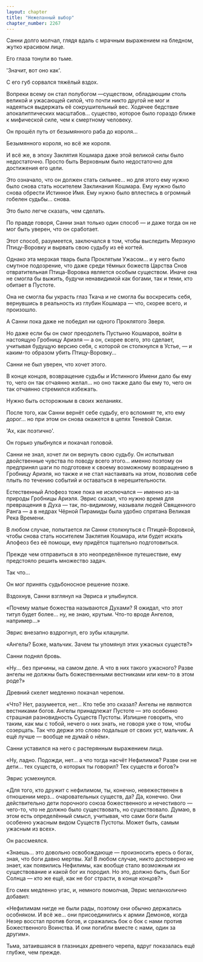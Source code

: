```yaml
---
layout: chapter
title: "Нежеланный выбор"
chapter_number: 2267
---
```




Санни долго молчал, глядя вдаль с мрачным выражением на бледном, жутко красивом лице.

Его глаза тонули во тьме.

'Значит, вот оно как'.

С его губ сорвался тяжёлый вздох.

Вопреки всему он стал полубогом —существом, обладающим столь великой и ужасающей силой, что почти никто другой не мог и надеяться выдержать её сокрушительный вес. Ходячее бедствие апокалиптических масштабов... существо, которое было гораздо ближе к мифической силе, чем к смертному человеку.

Он прошёл путь от безымянного раба до короля...

Безымянного короля, но всё же короля.

И всё же, в эпоху Заклятия Кошмара даже этой великой силы было недостаточно. Просто быть Верховным было недостаточно для достижения его цели.

Это означало, что он должен стать сильнее... но для этого ему нужно было снова стать носителем Заклинания Кошмара. Ему нужно было снова обрести Истинное Имя. Ему нужно было вплестись в огромный гобелен судьбы... снова.

Это было легче сказать, чем сделать.

По правде говоря, Санни знал только один способ — и даже тогда он не мог быть уверен, что он сработает.

Этот способ, разумеется, заключался в том, чтобы выследить Мерзкую Птицу-Воровку и вырвать свою судьбу из её когтей.

Однако эта мерзкая тварь была Проклятым Ужасом... и у него было смутное подозрение, что даже среди тёмных божеств Царства Снов отвратительная Птица-Воровка является особым существом. Иначе она не смогла бы выжить, будучи ненавидимой как богами, так и теми, кто обитает в Пустоте.

Она не смогла бы украсть глаз Ткача и не смогла бы воскресить себя, вернувшись в реальность из глубин Кошмара — что, скорее всего, и произошло.

А Санни пока даже не победил ни одного Проклятого Зверя.

Но даже если бы он смог преодолеть Пустыню Кошмаров, войти в настоящую Гробницу Ариэля — а он, скорее всего, это сделает, учитывая будущую версию себя, с которой он столкнулся в Устье, — и каким-то образом убить Птицу-Воровку...

Санни не был уверен, что хочет этого.

В конце концов, возвращение судьбы и Истинного Имени дало бы ему то, чего он так отчаянно желал... но оно также дало бы ему то, чего он так отчаянно стремился избежать.

Нужно быть осторожным в своих желаниях.

После того, как Санни вернёт себе судьбу, его вспомнят те, кто ему дорог... но при этом он снова окажется в цепях Теневой Связи.

'Ах, как поэтично'.

Он горько улыбнулся и покачал головой.

Санни не знал, хочет ли он вернуть свою судьбу. Он испытывал двойственные чувства по поводу всего этого... именно поэтому он предпринял шаги по подготовке к своему возможному возвращению в Гробницу Ариэля, но также и не стал настаивать на этом, позволив себе плыть по течению событий и оставаться в нерешительности.

Естественный Апофеоз тоже пока не исключался — именно из-за природы Гробницы Ариэля. Эврис сказал, что нужно время для превращения в Духа — так, по-видимому, называли людей Священного Ранга — а в недрах Чёрной Пирамиды была удобно спрятана Великая Река Времени.

В любом случае, попытается ли Санни столкнуться с Птицей-Воровкой, чтобы снова стать носителем Заклятия Кошмара, или будет искать Апофеоз без её помощи, ему придётся тщательно подготовиться.

Прежде чем отправиться в это неопределённое путешествие, ему предстояло решить множество задач.

Так что...

Он мог принять судьбоносное решение позже.

Вздохнув, Санни взглянул на Эвриса и улыбнулся.

«Почему малые божества называются Духами? Я ожидал, что этот титул будет более... ну, не знаю, крутым. Что-то вроде Ангелов, например...»

Эврис внезапно вздрогнул, его зубы клацнули.

«Ангелы? Боже, мальчик. Зачем ты упомянул этих ужасных существ?»

Санни поднял бровь.

«Ну... без причины, на самом деле. А что в них такого ужасного? Разве ангелы не должны быть божественными вестниками или кем-то в этом роде?»

Древний скелет медленно покачал черепом.

«Что? Нет, разумеется, нет... Кто тебе это сказал? Ангелы не являются вестниками богов. Ангелы принадлежат Пустоте — это особенно страшная разновидность Существ Пустоты. Излишне говорить, что таким, как мы с тобой, нечего о них знать, не говоря уже о том, чтобы созерцать. Так что держи это слово подальше от своих уст, мальчик. А ещё лучше — вообще не думай о нём».

Санни уставился на него с растерянным выражением лица.

«Ну, ладно. Подожди, нет... а что тогда насчёт Нефилимов? Разве они не дети... тех существ, о которых ты говорил? Тех существ и богов?»

Эврис усмехнулся.

«Для того, кто дружит с нефилимом, ты, конечно, невежественен в отношении мерз... очаровательных существ, да? Да, конечно. Они действительно дети порочного союза божественного и нечестивого — чего-то, что не должно было существовать, но существовало. Думаю, в этом есть определённый смысл, учитывая, что сами боги были особенно ужасным видом Существ Пустоты. Может быть, самым ужасным из всех».

Он рассмеялся.

«Знаешь... это довольно освобождающе — произносить ересь о богах, зная, что боги давно мертвы. Ха! В любом случае, никто достоверно не знает, как появились Нефилимы, как вообще стало возможным их существование и какой бог их породил. Но это, должно быть, был Бог Солнца — кто же ещё, как не бог страсти, в конце концов?»

Его смех медленно угас, и, немного помолчав, Эврис меланхолично добавил:

«Нефилимам нигде не были рады, поэтому они обычно держались особняком. И всё же... они присоединились к армии Демонов, когда Незер восстал против богов, и сражались бок о бок с нами против Божественного Воинства. И они погибли вместе с нами, один за другим».

Тьма, затаившаяся в глазницах древнего черепа, вдруг показалась ещё глубже, чем прежде.

